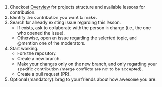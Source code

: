 1. Checkout [Overview](Overview) for projects structure and available lessons for contribution.
2. Identify the contribution you want to make.
3. Search for already existing issue regarding this lesson.
    * If exists, ask to collaborate with the person in charge (i.e., the one who opened the issue).
    * Otherwise, open an issue regarding the selected topic, and @mention one of the moderators.
4. Start working.
    * Fork the repository.
    * Create a new branch.
    * Make your changes only on the new branch, and only regarding your specific contribution (merge conflicts are not to be accepted).
    * Create a pull request (PR).
5. Optional (mandatory): brag to your friends about how awesome you are.
